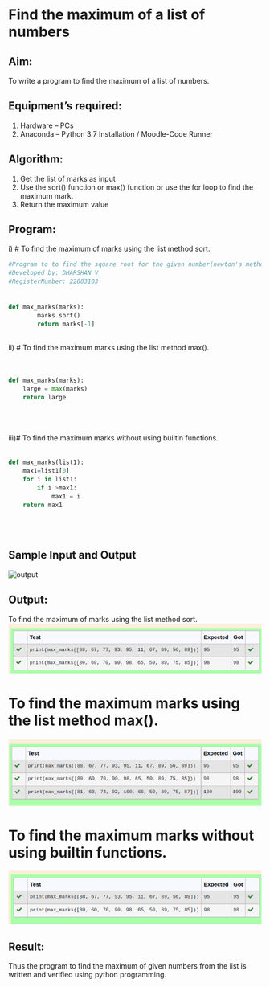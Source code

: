# Find the maximum of a list of numbers
## Aim:
To write a program to find the maximum of a list of numbers.
## Equipment’s required:
1.	Hardware – PCs
2.	Anaconda – Python 3.7 Installation / Moodle-Code Runner
## Algorithm:
1.	Get the list of marks as input
2.	Use the sort() function or max() function or use the for loop to find the maximum mark.
3.	Return the maximum value
## Program:

i)	# To find the maximum of marks using the list method sort.


```Python
#Program to to find the square root for the given number(newton's method) using function.
#Developed by: DHARSHAN V
#RegisterNumber: 22003103


def max_marks(marks):
        marks.sort()
        return marks[-1]



```

ii)	# To find the maximum marks using the list method max().


```Python


def max_marks(marks):
    large = max(marks)
    return large





```

iii)#  To find the maximum marks without using builtin functions.

```Python

def max_marks(list1):
    max1=list1[0]
    for i in list1:
        if i >max1:
            max1 = i
    return max1
    
    
    
```
## Sample Input and Output

![output](./img/max_marks1.jpg) 


## Output:
To find the maximum of marks using the list method sort.
![output](./outputmax1.png)

# To find the maximum marks using the list method max().
![output](/outputmax2.png)

#  To find the maximum marks without using builtin functions.
![output](/outputmax3.png)




## Result:
Thus the program to find the maximum of given numbers from the list is written and verified using python programming.
